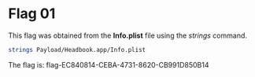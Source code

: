 # Flag 01

This flag was obtained from the **Info.plist** file using the _strings_ command.

```sh
strings Payload/Headbook.app/Info.plist
```

The flag is: flag-EC840814-CEBA-4731-8620-CB991D850B14

